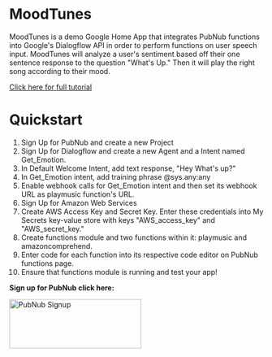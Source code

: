 # MoodTunes

MoodTunes is a demo Google Home App that integrates PubNub functions into Google's Dialogflow API in order to perform functions on user speech input. MoodTunes will analyze a user's sentiment based off their one sentence response to the question "What's Up." Then it will play the right song according to their mood.

[Click here for full tutorial](https://www.pubnub.com/blog/google-home-dialogflow-app-using-pubnub-functions/)


# Quickstart

1. Sign Up for PubNub and create a new Project
2. Sign Up for Dialogflow and create a new Agent and a Intent named Get_Emotion.
3. In Default Welcome Intent, add text response, "Hey What's up?"
4. In Get_Emotion intent, add training phrase @sys.any:any
5. Enable webhook calls for Get_Emotion intent and then set its webhook URL as playmusic function's URL.
6. Sign Up for Amazon Web Services
7. Create AWS Access Key and Secret Key. Enter these credentials into My Secrets key-value store with keys "AWS_access_key" and "AWS_secret_key."
8. Create functions module and two functions within it: playmusic and amazoncomprehend.
9. Enter code for each function into its respective code editor on PubNub functions page.
10. Ensure that functions module is running and test your app!

**Sign up for PubNub click here:**

<a href="https://dashboard.pubnub.com/signup?devrel_gh=MoodTunes">
    <img alt="PubNub Signup" src="https://i.imgur.com/og5DDjf.png" width=260 height=97/>
</a>
